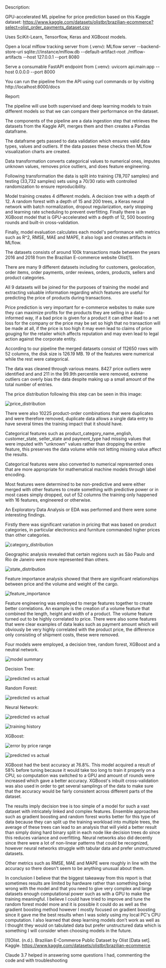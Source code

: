 Description:

GPU-accelerated ML pipeline for price prediction based on this Kaggle dataset: https://www.kaggle.com/datasets/olistbr/brazilian-ecommerce?select=olist_order_payments_dataset.csv

Uses SciKit-Learn, Tensorflow, Keras and XGBoost models.

Open a local mlflow tracking server from (.venv): MLflow server --backend-store-uri sqlite:///instance/mlflow.db --default-artifact-root ./mlflow-artifacts --host 127.0.0.1 --port 8080

Serve a consumable FastAPI endpoint from (.venv): uvicorn api.main:app --host 0.0.0.0 --port 8000

You can run the pipeline from the API using curl commands or by visiting http://localhost:8000/docs

Report:

The pipeline will use both supervised and deep learning models to train different models so that we can compare their performance on the dataset.

The components of the pipeline are a data ingestion step that retrieves the datasets from the Kaggle API, merges them and then creates a Pandas dataframe.

The dataframe gets passed to data validation which ensures valid data types, values and outliers. If the data passes these checks then MLflow visualization charts are created.

Data transformation converts categorical values to numerical ones, imputes unknown values, removes price outliers, and does feature engineering.

Following transformation the data is split into training (78,707 samples) and testing (33,732 samples) sets using a 70/30 ratio with controlled randomization to ensure reproducibility.

Model training creates 4 different models. A decision tree with a depth of 12. A random forest with a depth of 15 and 200 trees, a Keras neural network with batch normalization, dropout regularization, early stopping and learning rate scheduling to prevent overfitting. Finally there is an XGBoost model that is GPU-accelerated with a depth of 12, 500 boosting rounds and built-in cross-validation.

Finally, model evaluation calculates each model's performance with metrics such as R^2, RMSE, MAE and MAPE, it also logs and creates artifacts in MLflow.

The datasets consists of around 100k transactions made between the years 2016 and 2018 from the Brazilian E-commerce website Olist[1].

There are many 9 different datasets including for customers, geolocation, order items, order payments, order reviews, orders, products, sellers and product categories.

All 9 datasets will be joined for the purposes of training the model and extracting valuable information regarding which features are useful for predicting the price of products during transactions.

Price prediction is very important for e-commerce websites to make sure they can maximize profits for the products they are selling in a data-informed way, if a bad price is given for a product
it can either lead to a net loss for the company or the price may be set so high that no transaction will be made at all, if the price is too high it may even lead to
claims of price gouging for the retailer which affects reputation and may even lead to legal action against the corporate entity.

According to our pipeline the merged datasets consist of 112650 rows with 52 columns, the disk size is 126.19 MB. 19 of the features were numerical while the rest were categorical.

The data was cleaned through various means. 8427 price outliers were identified and and 211 in the 99.9th percentile were removed, 
extreme outliers can overly bias the data despite making up a small amount of the total number of entries.

The price distribution following this step can be seen in this image:

![price_distribution](https://raw.githubusercontent.com/AmiDug/BrazilPipeline/refs/heads/master/documents/price_distribution.png)

There were also 10225 product-order combinations that were duplicates and were therefore removed, duplicate data allows a single data entry to have several times the training impact that it should have.

Categorical features such as product_category_name_english, customer_state, seller_state and payment_type had missing values that were imputed with "unknown" values rather than dropping the entire feature,
this preserves the data volume while not letting missing value affect the results.

Categorical features were also converted to numerical represented ones that are more appropriate for mathematical machine models through label encoding.

Most features were determined to be non-predictive and were either merged with other features to create something with predictive power or in most cases simply dropped, 
out of 52 columns the training only happened with 16 features, engineered or otherwise.

An Exploratory Data Analysis or EDA was performed and there were some interesting findings.

Firstly there was significant variation in pricing that was based on product categories, in particular electronics and furniture commanded higher prices than other categories.

![category_distribution](https://raw.githubusercontent.com/AmiDug/BrazilPipeline/refs/heads/master/documents/category_distribution.png)

Geographic analysis revealed that certain regions such as São Paulo and Rio de Janeiro were more represented than others.

![state_distribution](https://raw.githubusercontent.com/AmiDug/BrazilPipeline/refs/heads/master/documents/state_distribution.png)

Feature importance analysis showed that there are significant relationships between price and the volume and weight of the cargo.

![feature_importance](https://raw.githubusercontent.com/AmiDug/BrazilPipeline/refs/heads/master/documents/xgb_feature_importance.png)

Feature engineering was employed to merge features together to create better correlations. An example is the creation of a volume feature that combined the length, height and width of a product. The volume feature turned out to be highly correlated to price.
There were also some features that were clear examples of data leaks such as payment amount which will obviously be very highly correlated with the product price, the difference only consisting of shipment costs, these were removed.

Four models were employed, a decision tree, random forest, XGBoost and a neutral network.

![model summary](https://raw.githubusercontent.com/AmiDug/BrazilPipeline/refs/heads/master/documents/model_summary.png)

Decision Tree:

![predicted vs actual](https://github.com/user-attachments/assets/fe2c6eee-3fb7-4cf6-b6bb-66badb26db8f)

Random Forest:

![predicted vs actual](https://github.com/user-attachments/assets/6c6fcdb6-f6db-456a-98cb-53075e5dd418)

Neural Network:

![predicted vs actual](https://github.com/user-attachments/assets/cfcaff43-ec58-4ded-865b-0478fee47637)

![training history](https://github.com/user-attachments/assets/98bb06d4-c505-4463-91b1-825882b4baaa)

XGBoost:

![error by price range](https://github.com/user-attachments/assets/9a480d9c-89f8-4117-8fd6-49f0705b3cb2)

![predicted vs actual](https://github.com/user-attachments/assets/06b9058c-7fcf-4e02-aa1b-5480c974c342)

XGBoost had the best accuracy at 76.8%. This model acquired a result of 58% before tuning because it would take too long to train it properly on a CPU, so computation was switched to a GPU and amount of rounds were increased which gave a better accuracy.
XGBoost's inbuilt cross-validation was also used in order to get several samplings of the data to make sure that the accuracy would be fairly consistent across different parts of the dataset.

The results imply decision tree is too simple of a model for such a vast dataset with intricately linked and complex features. Ensemble approaches such as gradient boosting and random forest works better for this type of data because they can split up the 
training workload into multiple trees, the average of these trees can lead to an analysis that will yield a better result than simply doing hard binary split in each node like decision trees do since this reduces variance and overfitting. Neural networks also did decently since there were a lot of non-linear patterns that could be recognized, however neural networks struggle with tabular data and prefer unstructured datasets.

Other metrics such as RMSE, MAE and MAPE were roughly in line with the accuracy so there doesn't seem to be anything unusual about them.

In conclusion I believe that the biggest takeaway from this report is that sometimes results are limited by hardware rather than something being wrong with the model and that you need to give very complex and large datasets enough computational
power such as with a GPU to make the training meaningful. I believe I could have tried to improve and tune the random forest model more and it is possible it could do as well as the gradient boosting method however I mostly focused on gradient boosting since it gave
me the best results when I was solely using my local PC's CPU computation. I also learned that deep learning models don't work as well as I thought they would on tabulated data but prefer unstructured data which is something I will consider when choosing models in the future.

[1]Olist. (n.d.). Brazilian E-Commerce Public Dataset by Olist [Data set]. Kaggle. https://www.kaggle.com/datasets/olistbr/brazilian-ecommerce

Claude 3.7 helped in answering some questions I had, commenting the code and with troubleshooting

